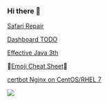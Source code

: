 ### Hi there 👋

[Safari Repair](https://www.zhihu.com/question/448973963)

[Dashboard TODO](https://github.com/users/xiaocuii/projects/1?fullscreen=true)

[Effective Java 3th](https://github.com/clxering/Effective-Java-3rd-edition-Chinese-English-bilingual)

:imp:[Emoji Cheat Sheet](https://www.webfx.com/tools/emoji-cheat-sheet/):imp:

[certbot Nginx on CentOS/RHEL 7](https://certbot.eff.org/lets-encrypt/centosrhel7-nginx)

![](https://github-readme-stats-git-masterrstaa-rickstaa.vercel.app/api?username=xiaocuii&show_icons=true&include_all_commits=true)

<!--
**xiaocuii/xiaocuii** is a ✨ _special_ ✨ repository because its `README.md` (this file) appears on your GitHub profile.

Here are some ideas to get you started:

- 🔭 I’m currently working on ...
- 🌱 I’m currently learning ...
- 👯 I’m looking to collaborate on ...
- 🤔 I’m looking for help with ...
- 💬 Ask me about ...
- 📫 How to reach me: ...
- 😄 Pronouns: ...
- ⚡ Fun fact: ...
-->
